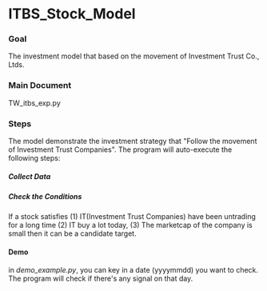 # ITBS_Stock_Model

### Goal
The investment model that based on the movement of Investment Trust Co., Ltds.

### Main Document
TW_itbs_exp.py

### Steps
The model demonstrate the investment strategy that "Follow the movement of Investment Trust Companies". The program will auto-execute the following steps:

##### Collect Data

##### Check the Conditions
If a stock satisfies 
(1) IT(Investment Trust Companies) have been untrading for a long time 
(2) IT buy a lot today,
(3) The marketcap of the company is small
then it can be a candidate target.

#### Demo
in *demo_example.py*, you can key in a date (yyyymmdd) you want to check. The program will check if there's any signal on that day.
